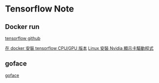Tensorflow Note
=======



Docker run
----------


[tensorflow github](https://github.com/tensorflow/tensorflow)

[在 docker 安裝 tensorflow CPU/GPU 版本](https://roy051023.github.io/2018/03/21/Dockerfile-Tensorflow/)
[Linux 安裝 Nvidia 顯示卡驅動程式](https://roy051023.github.io/2019/02/19/Linux-Install-Nvidia-Driver/)

goface 
----------

[goface](https://github.com/jdeng/goface)
